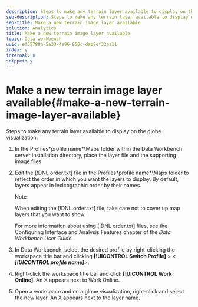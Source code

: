 ```yaml
---
description: Steps to make any terrain layer available to display on the globe visualization.
seo-description: Steps to make any terrain layer available to display on the globe visualization.
seo-title: Make a new terrain image layer available
solution: Analytics
title: Make a new terrain image layer available
topic: Data workbench
uuid: ef35788a-5a33-4a96-950c-dab9ef32aa11
index: y
internal: n
snippet: y
---
```


# Make a new terrain image layer available{#make-a-new-terrain-image-layer-available}

Steps to make any terrain layer available to display on the globe visualization.

1. In the Profiles\*profile name*\Maps folder within the Data Workbench server installation directory, place the layer file and the supporting image files.
1. Edit the [!DNL order.txt] file in the Profiles\*profile name*\Maps folder to reflect the order in which you want the layers to display. By default, layers appear in lexicographic order by their names.

   >[!NOTE]
   >
   >When editing the [!DNL order.txt] file, take care not to cover up map layers that you want to show.

   For more information about using [!DNL order.txt] files, see the Configuring Interface and Analysis Features chapter of the *Data Workbench User Guide*. 

1. In Data Workbench, select the desired profile by right-clicking the workspace title bar and clicking **[!UICONTROL Switch Profile]** > *< **[!UICONTROL profile name]**>*.
1. Right-click the workspace title bar and click **[!UICONTROL Work Online]**. An X appears next to Work Online.
1. Open a workspace and on a globe visualization, right-click and select the new layer. An X appears next to the layer name.
